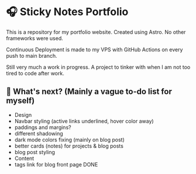 # 🎧 Sticky Notes Portfolio

This is a repository for my portfolio website. Created using Astro. No other frameworks were used.

Continuous Deployment is made to my VPS with GitHub Actions on every push to main branch.

Still very much a work in progress. A project to tinker with when I am not too tired to code after work.

## 👀 What's next? (Mainly a vague to-do list for myself)

- Design
- Navbar styling (active links underlined, hover color away)
- paddings and margins?
- different shadowing
- dark mode colors fixing (mainly on blog post)
- better cards (notes) for projects & blog posts
- blog post styling
- Content
- tags link for blog front page DONE
